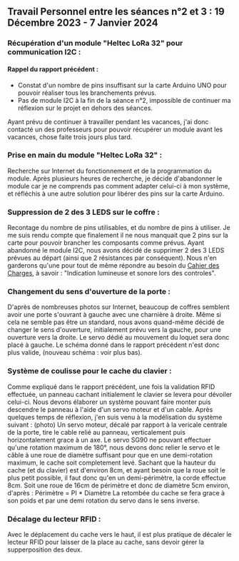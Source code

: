 ## Travail Personnel entre les séances n°2 et 3 : 19 Décembre 2023 - 7 Janvier 2024

### Récupération d'un module "Heltec LoRa 32" pour communication I2C :
#### Rappel du rapport précédent : 
- Constat d'un nombre de pins insuffisant sur la carte Arduino UNO pour pouvoir réaliser tous les branchements prévus.
- Pas de module I2C à la fin de la séance n°2, impossible de continuer ma réflexion sur le projet en dehors des séances.

Ayant prévu de continuer à travailler pendant les vacances, j'ai donc contacté un des professeurs pour pouvoir récupérer un module avant les vacances, chose faite trois jours plus tard. 

### Prise en main du module "Heltec LoRa 32" :
Recherche sur Internet du fonctionnement et de la programmation du module. Après plusieurs heures de recherche, je décide d'abandonner le module car je ne comprends pas comment adapter celui-ci à mon système, et réfléchis à une autre solution pour libérer des pins sur la carte Arduino.

### Suppression de 2 des 3 LEDS sur le coffre :
Recontage du nombre de pins utilisables, et du nombre de pins à utiliser. Je me suis rendu compte que finalement il ne nous manquait que 2 pins sur la carte pour pouvoir brancher les composants comme prévus. Ayant abandonné le module I2C, nous avons décidé de supprimer 2 des 3 LEDS prévues au départ (ainsi que 2 résistances par conséquent). Nous n'en garderons qu'une pour tout de même répondre au besoin du [Cahier des Charges](../Documentation/CahierDesCharges.md), à savoir : "Indication lumineuse et sonore lors des controles".

### Changement du sens d'ouverture de la porte :
D'après de nombreuses photos sur Internet, beaucoup de coffres semblent avoir une porte s'ouvrant à gauche avec une charnière à droite. Même si cela ne semble pas être un standard, nous avons quand-même décidé de changer le sens d'ouverture, initialement prévu vers la gauche, pour une ouverture vers la droite. Le servo dédié au mouvement du loquet sera donc placé à gauche. Le schéma donné dans le rapport précédent n'est donc plus valide, (nouveau schéma : voir plus bas).

### Système de coulisse pour le cache du clavier :
Comme expliqué dans le rapport précédent, une fois la validation RFID effectuée, un panneau cachant initialement le clavier se levera pour dévoiler celui-ci. Nous devons élaborer un système pouvant faire monter puis descendre le panneau à l'aide d'un servo moteur et d'un cable.
Après quelques temps de réflexion, j'en suis venu à la modélisation du système suivant : 
(photo)
Un servo moteur, décalé par rapport à la vericale centrale de la porte, tire le cable relié au panneau, verticalement puis horizontalement grace à un axe. Le servo SG90 ne pouvant effectuer qu'une rotation maximum de 180°, nous devons donc relier le servo et le câble à une roue de diamètre suffisant pour que en une demi-rotation maximum, le cache soit completement levé. 
Sachant que la hauteur du cache (et du clavier) est d'environ 8cm, et ayant besoin que la roue soit le plus petit possible, il faut donc qu'en un demi-périmètre, la corde effectue 8cm. Soit une roue de 16cm de périmètre et donc de diamètre 5cm environ, d'après : Périmètre = PI * Diamètre
La retombée du cache se fera grace à son poids et par une demi rotation du servo dans le sens inverse.

### Décalage du lecteur RFID :
Avec le déplacement du cache vers le haut, il est plus pratique de décaler le lecteur RFID pour laisser de la place au cache, sans devoir gérer la supperposition des deux.

